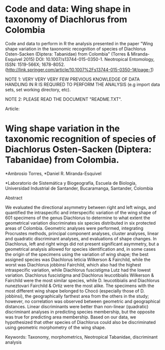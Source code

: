 # Code and data: Wing shape in taxonomy of Diachlorus from Colombia
Code and data to perform in R the analysis presented in the paper "Wing shape variation in the taxonomic recognition of species of Diachlorus Osten-Sacken (Diptera: Tabanidae) from Colombia" (Torres &amp; Miranda-Esquivel 2015) DOI: 10.1007/s13744-015-0350-1. Neotropical Entomology, ISSN: 1519-566X; 1678-8052. (http://link.springer.com/article/10.1007%2Fs13744-015-0350-1#/page-1)

NOTE 1: VERY VERY VERY FEW PREVIOUS KNOWLEDGE OF DATA HANDLING IN R IS REQUIRED TO PERFORM THE ANALYSIS (e.g import data sets, set working directory, etc).

NOTE 2: PLEASE READ THE DOCUMENT "README.TXT".

Article:

# Wing shape variation in the taxonomic recognition of species of Diachlorus Osten-Sacken (Diptera: Tabanidae) from Colombia.

*Ambrosio Torres, *Daniel R. Miranda-Esquivel

*Laboratorio de Sistemática y Biogeografía, Escuela de Biología, Universidad Industrial de Santander, Bucaramanga, Santander, Colombia

Abstract

We evaluated the directional asymmetry between right and left wings, and quantified the intraspecific and interspecific variation of the wing shape of  601 specimens of the genus Diachlorus to determine to what extent the geometrical variation discriminates six species distributed in six protected areas of Colombia. Geometric analyses were performed, integrating Procrustes methods, principal component analyses, cluster analyses, linear and quadratic discriminant analyses, and evaluations of shape changes. In Diachlorus, left and right wings did not present significant asymmetry, but a geometrical analysis allowed for species identification and, in some cases the origin of the specimens using the variation of wing shape; the best assigned species was Diachlorus leticia Wilkerson & Fairchild, while the worst was Diachlorus jobbinsi Fairchild, which also had the highest intraspecific variation, while Diachlorus fuscistigma Lutz had the lowest variation. Diachlorus fuscistigma and Diachlorus leucotibialis Wilkerson & Fairchild  were the most similar species, while D. leucotibialis and Diachlorus nuneztovari Fairchild & Ortiz were the most alike. The specimens with the most different wing shape belonged to Chocó (especially those of D. jobbinsi), the geographically farthest area from the others in the study; however,  no correlation was observed between geometric and geographical distances. Linear discriminants were better than non-linear (quadratic) discriminant analyses in predicting species membership, but the opposite was true for predicting area membership. Based on our data, we hypothesized that other species of Diachlorus could also be discriminated using geometric morphometry of the wing shape.

Keywords: Taxonomy, morphometrics, Neotropical Tabanidae, discriminant analysis

